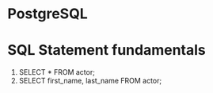 # PostgreSQL

# SQL Statement fundamentals

1. SELECT * FROM actor;
2. SELECT first_name, last_name FROM actor;
